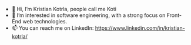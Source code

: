 - 👋 Hi, I’m Kristian Kotrla, people call me Koti
- 👀 I’m interested in software engineering, with a strong focus on Front-End web technologies.
- 📫 You can reach me on LinkedIn: https://www.linkedin.com/in/kristian-kotrla/

<!---
Kotrla/Kotrla is a ✨ special ✨ repository because its `README.md` (this file) appears on your GitHub profile.
You can click the Preview link to take a look at your changes.
--->
